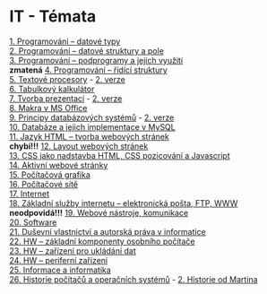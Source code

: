# IT - Témata

[1.  Programování – datové typy](otazky/1.md)  
[2.  Programování – datové struktury a pole](otazky/2.md)  
[3.  Programování – podprogramy a jejich využití](otazky/3.md)  
**zmatená** [4.  Programování – řídící struktury](otazky/4.md)  
[5.  Textové procesory](otazky/5.md) - [2. verze](otazky/5_1.md)  
[6.  Tabulkový kalkulátor](otazky/6.md)  
[7.  Tvorba prezentací](otazky/7.md) - [2. verze](otazky/7_1.md)  
[8.  Makra v MS Office](otazky/8.md)  
[9.  Principy databázových systémů](otazky/9.md) - [2. verze](otazky/9_1.md)  
[10. Databáze a jejich implementace v MySQL](otazky/10.md)  
[11. Jazyk HTML – tvorba webových stránek](otazky/11.md)  
**chybí!!!** [12. Layout webových stránek](otazky/12.md)  
[13. CSS jako nadstavba HTML, CSS pozicování a Javascript](otazky/13.md)  
[14. Aktivní webové stránky](otazky/14.md)  
[15. Počítačová grafika](otazky/15.md)  
[16. Počítačové sítě](otazky/16.md)  
[17. Internet](otazky/17.md)  
[18. Základní služby internetu – elektronická pošta, FTP, WWW](otazky/18.md)  
**neodpovidá!!!** [19. Webové nástroje, komunikace](otazky/19.md)  
[20. Software](otazky/20.md)  
[21. Duševní vlastnictví a autorská práva v informatice](otazky/21.md)  
[22. HW – základní komponenty osobního počítače](otazky/22.md)  
[23. HW – zařízení pro ukládání dat](otazky/23.md)  
[24. HW – periferní zařízení](otazky/24.md)  
[25. Informace a informatika](otazky/25.md)  
[26. Historie počítačů a operačních systémů](otazky/26.md) - [2. Historie od Martina](otazky/9_1.md)   
